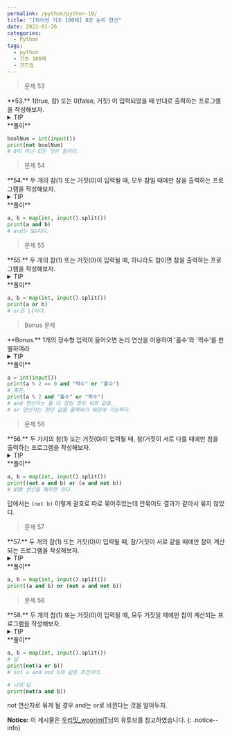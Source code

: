 ```yaml
---
permalink: /python/python-19/
title: "[파이썬 기초 100제] 8강 논리 연산"
date: 2022-01-26
categories:
  - Python
tags:
  - python
  - 기초 100제
  - 코드업
---
```


> 문제 53

<div class="notice--success" markdown="1">
**53.**   
1(true, 참) 또는 0(false, 거짓) 이 입력되었을 때 반대로 출력하는 프로그램을 작성해보자.
</div>

<details>
<summary>TIP</summary>
<div markdown="1">

파이썬에서 비교/관계 연산(==, !=, >, <, >=, <=)이 수행될 때,
0은 거짓(false)으로 인식되고, 0이 아닌 모든 수는 참(true)으로 인식된다.

참 또는 거짓의 논리값을 역(반대)으로 바꾸기 위해서는
논리(logical)연산자 'not'를 사용할 수 있다.
이러한 논리연산을 NOT 연산이라고 부른다.

참, 거짓의 논리값(boolean value)인 불 값을 다루어주는 논리연산자는
'not', 'and', 'or'가 있다.

** 불 대수(boolean algebra)는 수학자 불이 만들어낸 것으로
참/거짓만 가지는 논리값과 그 연산을 다룬다.

참 또는 거짓의 논리값을 역(반대)으로 바꾸기 위해서는 논리(logical)연산자 'not'를 사용할 수 있다.

</div>
</details>

<div class="notice" markdown="1">
**풀이**

```python
boolNum = int(input())
print(not boolNum)
# 0이 아닌 모든 것은 참이다.
```
</div>

> 문제 54

<div class="notice--success" markdown="1">
**54.**   
두 개의 참(1) 또는 거짓(0)이 입력될 때, 모두 참일 때에만 참을 출력하는 프로그램을 작성해보자.
</div>

<details>
<summary>TIP</summary>
<div markdown="1">

파이썬에서는 AND연산값이 참이면 뒤에 있는 값을 출력하게 된다.

ex) '앞' and '뒤' >> '뒤'

</div>
</details>

<div class="notice" markdown="1">
**풀이**

```python
a, b = map(int, input().split())
print(a and b)
# and는 &&이다.
```
</div>

> 문제 55

<div class="notice--success" markdown="1">
**55.**   
두 개의 참(1) 또는 거짓(0)이 입력될 때, 하나라도 참이면 참을 출력하는 프로그램을 작성해보자.
</div>

<details>
<summary>TIP</summary>
<div markdown="1">

파이썬에서는 OR연산값이 참이면 참인 값을 출력하게 된다.

ex) '참' or 0 >> '참' , 0 or True >> True

</div>
</details>

<div class="notice" markdown="1">
**풀이**

```python
a, b = map(int, input().split())
print(a or b)
# or은 ||이다.
```
</div>

> Bonus 문제

<div class="notice--success" markdown="1">
**Bonus.**   
1개의 정수형 입력이 들어오면 논리 연산을 이용하여 '홀수'와 '짝수'를 판별하여라
</div>

<details>
<summary>TIP</summary>
<div markdown="1">

입력이 2로 나눠지면 짝수이고, 그렇지 않으면 홀수임을 이용한다.

파이썬에서의 AND와 OR의 특징을 이용한다. => 파이썬에서는 이러한 연산을 "삼항 연산"으로 정의한다.

</div>
</details>

<div class="notice" markdown="1">
**풀이**

```python
a = int(input())
print(a % 2 == 0 and "짝수" or "홀수")
# 혹은,
print(a % 2 and "홀수" or "짝수")
# and 연산자는 둘 다 참일 경우 뒤의 값을,
# or 연산자는 참인 값을 출력하기 때문에 가능하다.
```
</div>

> 문제 56

<div class="notice--success" markdown="1">
**56.**   
두 가지의 참(1) 또는 거짓(0)이 입력될 때, 참/거짓이 서로 다를 때에만 참을 출력하는 프로그램을 작성해보자.
</div>

<details>
<summary>TIP</summary>
<div markdown="1">

이러한 논리연산을 XOR(exclusive or, 배타적 논리합)연산이라고도 부른다. 이를 표현하기 위해서는 (a AND (NOT b)) OR ((NOT a) AND b)처럼 하면 된다.

</div>
</details>

<div class="notice" markdown="1">
**풀이**

```python
a, b = map(int, input().split())
print((not a and b) or (a and not b))
# XOR 연산을 해주면 된다.
```
답에서는 `(not b)` 이렇게 괄호로 따로 묶어주었는데 안묶어도 결과가 같아서 묶지 않았다.
</div>

> 문제 57

<div class="notice--success" markdown="1">
**57.**   
두 개의 참(1) 또는 거짓(0)이 입력될 때, 참/거짓이 서로 같을 때에만 참이 계산되는 프로그램을 작성해보자.
</div>

<details>
<summary>TIP</summary>
<div markdown="1">

![image]({{ site.url }}{{ site.baseurl }}/assets/images/python/03.png){: .align-center}

</div>
</details>

<div class="notice" markdown="1">
**풀이**

```python
a, b = map(int, input().split())
print((a and b) or (not a and not b))
```
</div>

> 문제 58

<div class="notice--danger" markdown="1">
**58.**   
두 개의 참(1) 또는 거짓(0)이 입력될 때, 모두 거짓일 때에만 참이 계산되는 프로그램을 작성해보자.
</div>

<details>
<summary>TIP</summary>
<div markdown="1">

![image]({{ site.url }}{{ site.baseurl }}/assets/images/python/04.png){: .align-center}

</div>
</details>

<div class="notice" markdown="1">
**풀이**

```python
a, b = map(int, input().split())
# 답
print(not(a or b))
# not a and not b와 같은 조건이다.

# 나의 답
print(not(a and b))
```
not 연산자로 묶게 될 경우 and는 or로 바뀐다는 것을 알아두자.
</div>

**Notice:** 이 게시물은 [우리밋_woorimIT](https://www.youtube.com/watch?v=7sykajCtgCw&list=PLSK4WsJ8JS4dOszA7Zr8paqI81Mv27tNq&index=2)님의 유튜브를 참고하였습니다.
{: .notice--info}